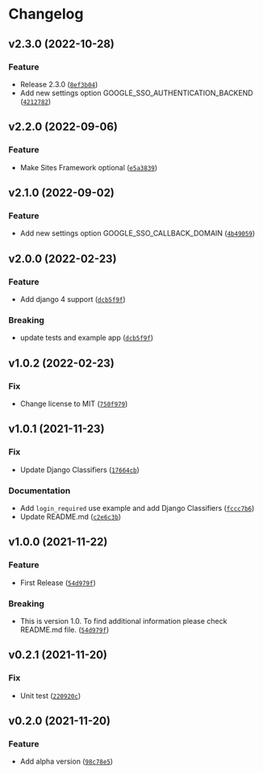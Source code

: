 # Changelog

<!--next-version-placeholder-->

## v2.3.0 (2022-10-28)
### Feature
* Release 2.3.0 ([`8ef3b04`](https://github.com/chrismaille/django-google-sso/commit/8ef3b04e2c096338c4b92126ebbf4f6cfac0d208))
* Add new settings option GOOGLE_SSO_AUTHENTICATION_BACKEND ([`4212782`](https://github.com/chrismaille/django-google-sso/commit/4212782eae4c1400e1d9634b79df83f4a5d36f3d))

## v2.2.0 (2022-09-06)
### Feature
* Make Sites Framework optional ([`e5a3839`](https://github.com/chrismaille/django-google-sso/commit/e5a38395b68ca4614b67cc5868c5adfd2a504f82))

## v2.1.0 (2022-09-02)
### Feature
* Add new settings option GOOGLE_SSO_CALLBACK_DOMAIN ([`4b49059`](https://github.com/chrismaille/django-google-sso/commit/4b490596a0e2efc47f3067628bb939d832da5ae5))

## v2.0.0 (2022-02-23)
### Feature
* Add django 4 support ([`dcb5f9f`](https://github.com/chrismaille/django-google-sso/commit/dcb5f9ff2329e54f38985cfb2eb1c0edd06ebf5a))

### Breaking
* update tests and example app  ([`dcb5f9f`](https://github.com/chrismaille/django-google-sso/commit/dcb5f9ff2329e54f38985cfb2eb1c0edd06ebf5a))

## v1.0.2 (2022-02-23)
### Fix
* Change license to MIT ([`750f979`](https://github.com/chrismaille/django-google-sso/commit/750f9791dcc7057359da08b69774515b63a3578d))

## v1.0.1 (2021-11-23)
### Fix
* Update Django Classifiers ([`17664cb`](https://github.com/chrismaille/django-google-sso/commit/17664cb89430f2be730b859a3d5926acb708300c))

### Documentation
* Add `login_required` use example and add Django Classifiers ([`fccc7b6`](https://github.com/chrismaille/django-google-sso/commit/fccc7b62174a2898e93a0ad483ffe014884b538c))
* Update README.md ([`c2e6c3b`](https://github.com/chrismaille/django-google-sso/commit/c2e6c3b17388f9ac7d5442f3d780cc2859071afd))

## v1.0.0 (2021-11-22)
### Feature
* First Release ([`54d979f`](https://github.com/chrismaille/django-google-sso/commit/54d979f06c76f6985483d642823f85c006776b19))

### Breaking
* This is version 1.0. To find additional information please check README.md file.  ([`54d979f`](https://github.com/chrismaille/django-google-sso/commit/54d979f06c76f6985483d642823f85c006776b19))

## v0.2.1 (2021-11-20)
### Fix
* Unit test ([`220920c`](https://github.com/chrismaille/django-google-sso/commit/220920cef5913bd24e78fe4da379b66b037078df))

## v0.2.0 (2021-11-20)
### Feature
* Add alpha version ([`98c78e5`](https://github.com/chrismaille/django-google-sso/commit/98c78e589016948f352c67849e36d937c455456e))
